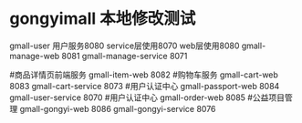 # gongyimall 本地修改测试
gmall-user 用户服务8080
service层使用8070
web层使用8080
gmall-manage-web 8081
gmall-manage-service 8071

#商品详情页前端服务
gmall-item-web 8082
#购物车服务
gmall-cart-web 8083
gmall-cart-service 8073
#用户认证中心
gmall-passport-web 8084
gmall-user-service 8070
#用户认证中心
gmall-order-web 8085
#公益项目管理
gmall-gongyi-web 8086
gmall-gongyi-service 8076
